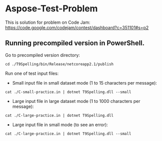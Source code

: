 # Aspose-Test-Problem

This is solution for problem on Code Jam:
https://code.google.com/codejam/contest/dashboard?c=351101#s=p2

## Running precompiled version in PowerShell.

Go to precompiled version directory:

`cd ./T9Spelling/bin/Release/netcoreapp2.1/publish`

Run one of test input files:
- Small input file in small dataset mode (1 to 15 characters per message):

`cat ./C-small-practice.in | dotnet T9Spelling.dll --small`

- Large input file in large dataset mode (1 to 1000 characters per message):

`cat ./C-large-practice.in | dotnet T9Spelling.dll`

- Large input file in small mode (to see an error):

`cat ./C-large-practice.in | dotnet T9Spelling.dll --small`

